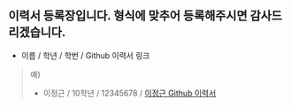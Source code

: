 ## 이력서 등록장입니다. 형식에 맞추어 등록해주시면 감사드리겠습니다.

  - 이름 / 학년 / 학번 / Github 이력서 링크
  
>예)
>
>  - 이정근 / 10학년 / 12345678 / [이정근 Github 이력서](https://github.com/jeonggunlee/jeonggunlee.github.io)





